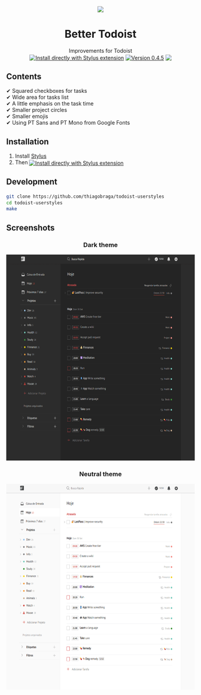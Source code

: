 <h1 align="center">
  <img src="https://www.logospng.com/images/141/todoist-agilebits-blog-141353.png" height="128" /><br>
  <br>
  Better Todoist
</h1>

<p align="center">
  Improvements for Todoist<br>
  <a href="https://raw.githubusercontent.com/thiagobraga/todoist-userstyles/master/theme.user.css"><img src="https://img.shields.io/badge/Install%20directly%20with-Stylus-lightgrey.svg?longCache=true&logo=todoist&logoColor=f1f1f1" align="center" alt="Install directly with Stylus extension" /></a>
  <a href="https://raw.githubusercontent.com/thiagobraga/todoist-userstyles/master/theme.user.css"><img src="https://img.shields.io/badge/version-0.4.5-E03A2C.svg" align="center" alt="Version 0.4.5"></a>
  <a href="https://www.paypal.com/cgi-bin/webscr?cmd=_donations&business=thibraga06%40gmail.com&item_name=Contribuir+para+o+desenvolvimento+de+projetos+open+source&currency_code=BRL&source=url" target="_blank" rel="nofollow noopener"><img src="https://img.shields.io/badge/donate-PayPal-0a4ea1.svg" align="center"></a>
</p>

## Contents

✔ Squared checkboxes for tasks  
✔ Wide area for tasks list  
✔ A little emphasis on the task time  
✔ Smaller project circles  
✔ Smaller emojis  
✔ Using PT Sans and PT Mono from Google Fonts  

## Installation

1. Install [Stylus](https://add0n.com/stylus.html)
2. Then <a href="https://raw.githubusercontent.com/thiagobraga/gmail-userstyles/master/theme.user.css"><img src="https://img.shields.io/badge/install%20directly%20with-Stylus-lightgray.svg?longCache=true&logoColor=f1f1f1" align="center" alt="Install directly with Stylus extension" /></a>

## Development

``` sh
git clone https://github.com/thiagobraga/todoist-userstyles
cd todoist-userstyles
make
```

## Screenshots

<h3 align="center">Dark theme</h3>

<p align="center">
  <img src="./screenshots/preview-dark.png"
    alt="Better Todoist by @bragasociopata"
    height="550">
</p>

<h3 align="center">Neutral theme</h3>

<p align="center">
  <img src="./screenshots/preview-neutral.png"
    alt="Better Todoist by @bragasociopata"
    height="550">
</p>
